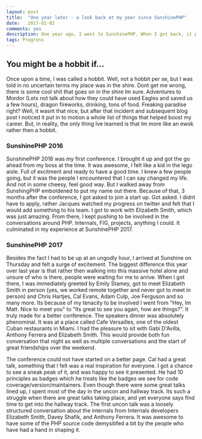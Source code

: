 ```yaml
---
layout: post
title:  "One year later - a look back at my year since SunshinePHP"
date:   2017-02-02
comments: yes
description: One year ago, I went to SunshinePHP. When I got back, it put into motion a whole series of events that gets me to where I am today.
tags: Progress
---
```


## You might be a hobbit if...

Once upon a time, I was called a hobbit. Well, not a hobbit per se, but I was told in no uncertain terms my place was in the shire. Dont get me wrong, there is some cool shit that goes on in the shire Im sure. Adventures to Mordor (Lets not talk about how they could have used Eagles and saved us a few hours), dragon fireworks, drinking, tons of food. Freaking paradise right? Well, it wasnt that nice, but after that incident and subsequent blog post I noticed it put in to motion a whole list of things that helped boost my career. But, in reality, the only thing Ive learned is that Im more like an ewok rather then a hobbit. 

### SunshinePHP 2016

SunshinePHP 2016 was my first conference. I brought it up and got the go ahead from my boss at the time. It was awesome, I felt like a kid in the lego aisle. Full of excitment and ready to have a good time. I knew a few people going, but it was the people I encountered that I can say changed my life. And not in some cheesy, feel good way. But I walked away from SunshingPHP emboldened to put my name out there. Because of that, 3 months after the conference, I got asked to join a start up. Got asked. I didnt have to apply, rather Jacques watched my progress on twitter and felt that I would add something to his team. I got to work with Elizabeth Smith, which was just amazing. From there, I kept pushing to be involved in the conversations around PHP. Internals, FIG, projects, anything I could. It culminated in my experience at SunshinePHP 2017.

### SunshinePHP 2017

Besides the fact I had to be up at an ungodly hour, I arrived at Sunshine on Thursday and felt a surge of excitement. The biggest difference this year over last year is that rather then walking into this massive hotel alone and unsure of who is there, people were waiting for me to arrive. When I got there, I was immediately greeted by Emily Stamey, got to meet Elizabeth Smith in person (yes, we worked remote together and never got to meet in person) and Chris Hartjes, Cal Evans, Adam Culp, Joe Ferguson and so many more. Its because of my tenacity to be involved I went from "Hey, Im Matt. Nice to meet you" to "Its great to see you again, how are things?". It truly made for a better conference. The speakers dinner was absolutely phenominal. It was at a place called Cafe Versailles, one of the oldest Cuban restaurants in Miami. I had the pleasure to sit with Gabi D'Avilla, Anthony Ferrera and Elizabeth Smith. This would provide both fun conversation that night as well as multiple conversations and the start of great friendships over the weekend. 

The conference could not have started on a better page. Cal had a great talk, something that I felt was a real inspiration for everyone. I got a chance to see a sneak peak of it, and was happy to see it presented. He had 10 principles as badges which he treats like the badges we see for code coverage/version/maintainers. Even though there were some great talks lined up, I spent most of the day in the uncon and hallway track. Its such a struggle when there are great talks taking place, and yet everyone says find time to get into the hallway track. The first uncon talk was a loosely structured conversation about the internals from Internals developers Elizabeth Smith, Davey Shafik, and Anthony Ferrera. It was awesome to have some of the PHP source code demysitifed a bit by the people who have had a hand in shaping it. 
